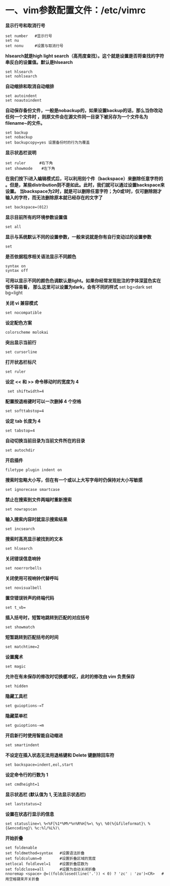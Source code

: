 # 一、vim参数配置文件：/etc/vimrc
**显示行号和取消行号**

    set number   #显示行号
    set nu
    set nonu     #设置与取消行号

**hlsearch就是high light search（高亮度查找）。这个就是设置是否将查找的字符串反白的设置值。默认是hlsearch**
   
    set hlsearch
    set nohlsearch
**自动缩排和取消自动缩排**

    set autoindent
    set noautoindent

**自动保存备份文件，一般是nobackup的，如果设置backup的话，那么当你改动任何一个文件时
，则原文件会在源文件同一目录下被另存为一个文件名为filename~的文件。**
    
    set backup  
    set nobackup
    set backupcopy=yes 设置备份时的行为为覆盖

**显示状态栏说明**

    set ruler      #右下角
    set showmode	#左下角

**在我们按下i进入编辑模式后，可以利用刻个件（backspace）来删除任意字符的
。但是，某些distribution则不是如此。此时，我们就可以通过设置backspace来设置。
当backspace为2时，就是可以删除任意字符；为0或1时，仅可删除刚才输入的字符，而无法删除原本就已经存在的文字了**

    set backspace=(012)	

**显示目前所有的环境参数设置值**

    set all	
**显示与系统默认不同的设置参数，一般来说就是你有自行变动过的设置参数**
    
    set 
    
**是否依据程序相关语法显示不同颜色**

    syntax on
    syntax off

**可用以显示不同的颜色色调默认是light。如果你经常发现批注的字体深蓝色实在很不容易看，
那么这里可以设置为dark，会有不同的样式**
    set bg=dark
    set bg=light

**关闭 vi 兼容模式**
    
    set nocompatible

**设定配色方案**
    
    colorscheme molokai
**突出显示当前行**

    set cursorline
    
**打开状态栏标尺**

    set ruler

**设定 << 和 >> 命令移动时的宽度为 4**
   
     set shiftwidth=4

**配置按退格键时可以一次删掉 4 个空格**

    set softtabstop=4
    
**设定 tab 长度为 4**

    set tabstop=4
    
**自动切换当前目录为当前文件所在的目录**
    
    set autochdir
    
**开启插件**

    filetype plugin indent on

**搜索时忽略大小写，但在有一个或以上大写字母时仍保持对大小写敏感**
    
    set ignorecase smartcase 

**禁止在搜索到文件两端时重新搜索**
    
    set nowrapscan

**输入搜索内容时就显示搜索结果**
   
    set incsearch

**搜索时高亮显示被找到的文本**

    set hlsearch
    
**关闭错误信息响铃**

    set noerrorbells
    
**关闭使用可视响铃代替呼叫**

    set novisualbell

**置空错误铃声的终端代码**

    set t_vb=

**插入括号时，短暂地跳转到匹配的对应括号**

    set showmatch
       
**短暂跳转到匹配括号的时间**

    set matchtime=2

**设置魔术**

    set magic

**允许在有未保存的修改时切换缓冲区，此时的修改由 vim 负责保存**

    set hidden
    
**隐藏工具栏**    
    
    set guioptions-=T

**隐藏菜单栏**

    set guioptions-=m
    
**开启新行时使用智能自动缩进**

    set smartindent
    
**不设定在插入状态无法用退格键和 Delete 键删除回车符**
    
    set backspace=indent,eol,start

**设定命令行的行数为 1**

    set cmdheight=1

**显示状态栏 (默认值为 1, 无法显示状态栏)**

    set laststatus=2

**设置在状态行显示的信息**

    set statusline=\ %<%F[%1*%M%*%n%R%H]%=\ %y\ %0(%{&fileformat}\ %{&encoding}\ %c:%l/%L%)\ 


**开始折叠**

    set foldenable
    set foldmethod=syntax   #设置语法折叠
    set foldcolumn=0        #设置折叠区域的宽度
    setlocal foldlevel=1    #设置折叠层数为
    set foldclose=all       #设置为自动关闭折叠 
    nnoremap <space> @=((foldclosed(line('.')) < 0) ? 'zc' : 'zo')<CR>   #用空格键来开关折叠
